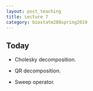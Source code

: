 ```yaml
---
layout: post_teaching
title: Lecture 7
category: biostatm280spring2019
---
```


## Today

* Cholesky decomposition.

* QR decomposition.

* Sweep operator.



